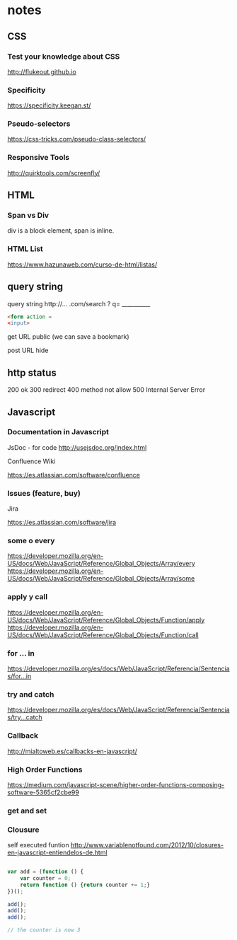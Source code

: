 # notes
## CSS

### Test your knowledge about CSS

http://flukeout.github.io


### Specificity

https://specificity.keegan.st/

### Pseudo-selectors

https://css-tricks.com/pseudo-class-selectors/

### Responsive Tools
http://quirktools.com/screenfly/


## HTML

### Span vs Div

div is a block element, span is inline.

### HTML List

https://www.hazunaweb.com/curso-de-html/listas/

## query string
query string http://... .com/search ? q= __________

``` html
<form action = 
<input>
```
get URL public (we can save a bookmark)

post URL hide


## http status

200 ok 
300 redirect
400 method not allow
500 Internal Server Error



## Javascript

### Documentation in Javascript

JsDoc - for code
http://usejsdoc.org/index.html

Confluence Wiki

https://es.atlassian.com/software/confluence

### Issues (feature, buy)
Jira

https://es.atlassian.com/software/jira

### some o every 

https://developer.mozilla.org/en-US/docs/Web/JavaScript/Reference/Global_Objects/Array/every
https://developer.mozilla.org/en-US/docs/Web/JavaScript/Reference/Global_Objects/Array/some

### apply y call

https://developer.mozilla.org/en-US/docs/Web/JavaScript/Reference/Global_Objects/Function/apply
https://developer.mozilla.org/en-US/docs/Web/JavaScript/Reference/Global_Objects/Function/call

### for ... in

https://developer.mozilla.org/es/docs/Web/JavaScript/Referencia/Sentencias/for...in

### try and catch

https://developer.mozilla.org/es/docs/Web/JavaScript/Referencia/Sentencias/try...catch

### Callback
http://mialtoweb.es/callbacks-en-javascript/

### High Order Functions

https://medium.com/javascript-scene/higher-order-functions-composing-software-5365cf2cbe99



### get and set


### Clousure
self executed funtion
http://www.variablenotfound.com/2012/10/closures-en-javascript-entiendelos-de.html


```javascript

var add = (function () {
    var counter = 0;
    return function () {return counter += 1;}
})();

add();
add();
add();

// the counter is now 3

```